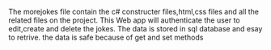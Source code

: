 The morejokes file contain the c# constructer files,html,css files and all the related files on the project.
This Web app will authenticate the user to edit,create and delete the jokes.
The data is stored in sql database and esay to retrive.
the data is safe because of get and set methods

